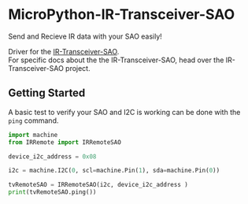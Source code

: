 # MicroPython-IR-Transceiver-SAO
Send and Recieve IR data with your SAO easily!   

Driver for the [IR-Transceiver-SAO](https://github.com/alecjprobst/IR-Transceiver-SAO).  
For specific docs about the the IR-Transceiver-SAO, head over the IR-Transceiver-SAO project.

## Getting Started

A basic test to verify your SAO and I2C is working can be done with the `ping` command.
```python
import machine
from IRRemote import IRRemoteSAO

device_i2c_address = 0x08 

i2c = machine.I2C(0, scl=machine.Pin(1), sda=machine.Pin(0))

tvRemoteSAO = IRRemoteSAO(i2c, device_i2c_address )
print(tvRemoteSAO.ping())
```


